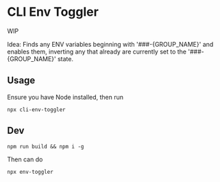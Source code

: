 # CLI Env Toggler

WIP

Idea: Finds any ENV variables beginning with '###-{GROUP_NAME}' and enables them, inverting any that already are currently set to the '###-{GROUP_NAME}' state.

## Usage

Ensure you have Node installed, then run

```
npx cli-env-toggler
```
## Dev

```
npm run build && npm i -g
```

Then can do
```
npx env-toggler
```